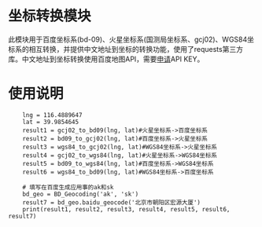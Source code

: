 # 坐标转换模块
此模块用于百度坐标系(bd-09)、火星坐标系(国测局坐标系、gcj02)、WGS84坐标系的相互转换，并提供中文地址到坐标的转换功能，使用了requests第三方库。中文地址到坐标转换使用百度地图API，需要[申请](http://lbsyun.baidu.com/)API KEY。

# 使用说明
```
    lng = 116.4889647
    lat = 39.9854645
    result1 = gcj02_to_bd09(lng, lat)#火星坐标系->百度坐标系
    result2 = bd09_to_gcj02(lng, lat)#百度坐标系->火星坐标系
    result3 = wgs84_to_gcj02(lng, lat)#WGS84坐标系->火星坐标系
    result4 = gcj02_to_wgs84(lng, lat)#火星坐标系->WGS84坐标系
    result5 = bd09_to_wgs84(lng, lat)#百度坐标系->WGS84坐标系
    result6 = wgs84_to_bd09(lng, lat)#WGS84坐标系->百度坐标系

	# 填写在百度生成应用事的ak和sk
    bd_geo = BD_Geocoding('ak', 'sk')
    result7 = bd_geo.baidu_geocode('北京市朝阳区宏源大厦')
    print(result1, result2, result3, result4, result5, result6, result7)
```


